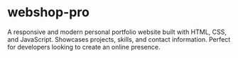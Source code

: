# webshop-pro
A responsive and modern personal portfolio website built with HTML, CSS, and JavaScript. Showcases projects, skills, and contact information. Perfect for developers looking to create an online presence.
